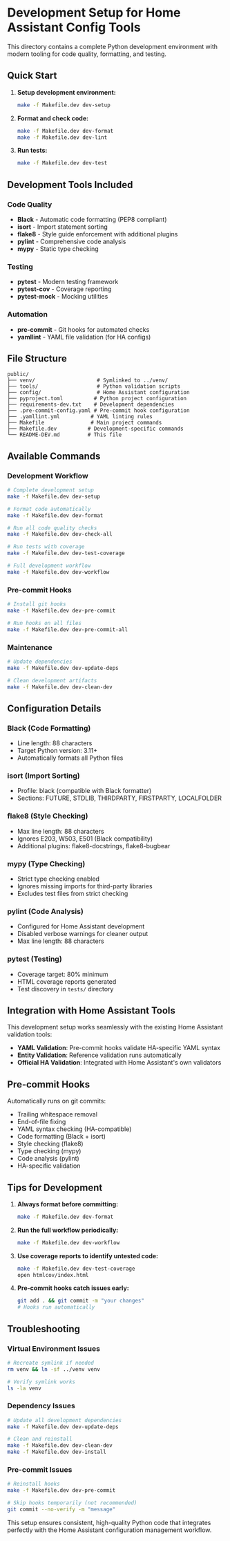 # Development Setup for Home Assistant Config Tools

This directory contains a complete Python development environment with modern tooling for code quality, formatting, and testing.

## Quick Start

1. **Setup development environment:**
   ```bash
   make -f Makefile.dev dev-setup
   ```

2. **Format and check code:**
   ```bash
   make -f Makefile.dev dev-format
   make -f Makefile.dev dev-lint
   ```

3. **Run tests:**
   ```bash
   make -f Makefile.dev dev-test
   ```

## Development Tools Included

### Code Quality
- **Black** - Automatic code formatting (PEP8 compliant)
- **isort** - Import statement sorting
- **flake8** - Style guide enforcement with additional plugins
- **pylint** - Comprehensive code analysis
- **mypy** - Static type checking

### Testing
- **pytest** - Modern testing framework
- **pytest-cov** - Coverage reporting
- **pytest-mock** - Mocking utilities

### Automation
- **pre-commit** - Git hooks for automated checks
- **yamllint** - YAML file validation (for HA configs)

## File Structure

```
public/
├── venv/                    # Symlinked to ../venv/
├── tools/                   # Python validation scripts
├── config/                  # Home Assistant configuration
├── pyproject.toml          # Python project configuration
├── requirements-dev.txt    # Development dependencies
├── .pre-commit-config.yaml # Pre-commit hook configuration
├── .yamllint.yml          # YAML linting rules
├── Makefile               # Main project commands
├── Makefile.dev          # Development-specific commands
└── README-DEV.md         # This file
```

## Available Commands

### Development Workflow
```bash
# Complete development setup
make -f Makefile.dev dev-setup

# Format code automatically
make -f Makefile.dev dev-format

# Run all code quality checks
make -f Makefile.dev dev-check-all

# Run tests with coverage
make -f Makefile.dev dev-test-coverage

# Full development workflow
make -f Makefile.dev dev-workflow
```

### Pre-commit Hooks
```bash
# Install git hooks
make -f Makefile.dev dev-pre-commit

# Run hooks on all files
make -f Makefile.dev dev-pre-commit-all
```

### Maintenance
```bash
# Update dependencies
make -f Makefile.dev dev-update-deps

# Clean development artifacts
make -f Makefile.dev dev-clean-dev
```

## Configuration Details

### Black (Code Formatting)
- Line length: 88 characters
- Target Python version: 3.11+
- Automatically formats all Python files

### isort (Import Sorting)
- Profile: black (compatible with Black formatter)
- Sections: FUTURE, STDLIB, THIRDPARTY, FIRSTPARTY, LOCALFOLDER

### flake8 (Style Checking)
- Max line length: 88 characters
- Ignores E203, W503, E501 (Black compatibility)
- Additional plugins: flake8-docstrings, flake8-bugbear

### mypy (Type Checking)
- Strict type checking enabled
- Ignores missing imports for third-party libraries
- Excludes test files from strict checking

### pylint (Code Analysis)
- Configured for Home Assistant development
- Disabled verbose warnings for cleaner output
- Max line length: 88 characters

### pytest (Testing)
- Coverage target: 80% minimum
- HTML coverage reports generated
- Test discovery in `tests/` directory

## Integration with Home Assistant Tools

This development setup works seamlessly with the existing Home Assistant validation tools:

- **YAML Validation**: Pre-commit hooks validate HA-specific YAML syntax
- **Entity Validation**: Reference validation runs automatically
- **Official HA Validation**: Integrated with Home Assistant's own validators

## Pre-commit Hooks

Automatically runs on git commits:
- Trailing whitespace removal
- End-of-file fixing
- YAML syntax checking (HA-compatible)
- Code formatting (Black + isort)
- Style checking (flake8)
- Type checking (mypy)
- Code analysis (pylint)
- HA-specific validation

## Tips for Development

1. **Always format before committing:**
   ```bash
   make -f Makefile.dev dev-format
   ```

2. **Run the full workflow periodically:**
   ```bash
   make -f Makefile.dev dev-workflow
   ```

3. **Use coverage reports to identify untested code:**
   ```bash
   make -f Makefile.dev dev-test-coverage
   open htmlcov/index.html
   ```

4. **Pre-commit hooks catch issues early:**
   ```bash
   git add . && git commit -m "your changes"
   # Hooks run automatically
   ```

## Troubleshooting

### Virtual Environment Issues
```bash
# Recreate symlink if needed
rm venv && ln -sf ../venv venv

# Verify symlink works
ls -la venv
```

### Dependency Issues
```bash
# Update all development dependencies
make -f Makefile.dev dev-update-deps

# Clean and reinstall
make -f Makefile.dev dev-clean-dev
make -f Makefile.dev dev-install
```

### Pre-commit Issues
```bash
# Reinstall hooks
make -f Makefile.dev dev-pre-commit

# Skip hooks temporarily (not recommended)
git commit --no-verify -m "message"
```

This setup ensures consistent, high-quality Python code that integrates perfectly with the Home Assistant configuration management workflow.
